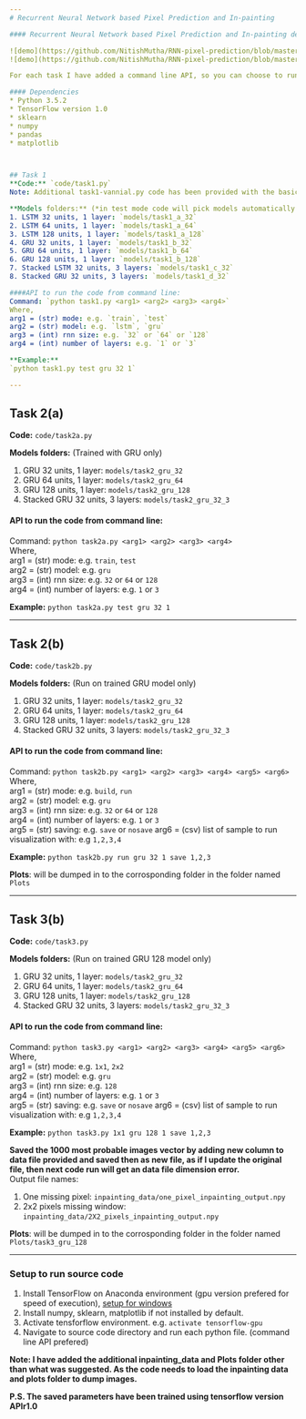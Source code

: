 ```yaml
---
# Recurrent Neural Network based Pixel Prediction and In-painting

#### Recurrent Neural Network based Pixel Prediction and In-painting demo:  

![demo](https://github.com/NitishMutha/RNN-pixel-prediction/blob/master/data/demo.gif)
![demo](https://github.com/NitishMutha/RNN-pixel-prediction/blob/master/data/pixelinpainting.gif)

For each task I have added a command line API, so you can choose to run any model in either TRAIN or TEST mode. You can also select to run a model with specific configurations. In test mode code will pick models automatically based on arguments passed. For each task following are the API avaliable to execute the code from command line  

#### Dependencies
* Python 3.5.2
* TensorFlow version 1.0  
* sklearn  
* numpy  
* pandas  
* matplotlib  



## Task 1
**Code:** `code/task1.py`  
Note: Additional task1-vannial.py code has been provided with the basic implementation of the LSTM/GRU without any regualarisation.

**Models folders:** (*in test mode code will pick models automatically based on arguments passed)  
1. LSTM 32 units, 1 layer: `models/task1_a_32`  
2. LSTM 64 units, 1 layer: `models/task1_a_64`  
3. LSTM 128 units, 1 layer: `models/task1_a_128`  
4. GRU 32 units, 1 layer: `models/task1_b_32`  
5. GRU 64 units, 1 layer: `models/task1_b_64`  
6. GRU 128 units, 1 layer: `models/task1_b_128`  
7. Stacked LSTM 32 units, 3 layers: `models/task1_c_32`  
8. Stacked GRU 32 units, 3 layers: `models/task1_d_32`  

####API to run the code from command line:  
Command: `python task1.py <arg1> <arg2> <arg3> <arg4>`  
Where,   
arg1 = (str) mode: e.g. `train`, `test`  
arg2 = (str) model: e.g. `lstm`, `gru`  
arg3 = (int) rnn size: e.g. `32` or `64` or `128`  
arg4 = (int) number of layers: e.g. `1` or `3`   

**Example:**
`python task1.py test gru 32 1`

---
```


## Task 2(a)
**Code:** `code/task2a.py`  

**Models folders:** (Trained with GRU only)  
1. GRU 32 units, 1 layer: `models/task2_gru_32`  
2. GRU 64 units, 1 layer: `models/task2_gru_64`  
3. GRU 128 units, 1 layer: `models/task2_gru_128`    
4. Stacked GRU 32 units, 3 layers: `models/task2_gru_32_3`  

#### API to run the code from command line:  
Command: `python task2a.py <arg1> <arg2> <arg3> <arg4>`  
Where,   
arg1 = (str) mode: e.g. `train`, `test`  
arg2 = (str) model: e.g. `gru`  
arg3 = (int) rnn size: e.g. `32` or `64` or `128`  
arg4 = (int) number of layers: e.g. `1` or `3`   

**Example:**
`python task2a.py test gru 32 1`

---

## Task 2(b)
**Code:** `code/task2b.py`  

**Models folders:** (Run on trained GRU model only)  
1. GRU 32 units, 1 layer: `models/task2_gru_32`  
2. GRU 64 units, 1 layer: `models/task2_gru_64`  
3. GRU 128 units, 1 layer: `models/task2_gru_128`    
4. Stacked GRU 32 units, 3 layers: `models/task2_gru_32_3`  

#### API to run the code from command line:  
Command: `python task2b.py <arg1> <arg2> <arg3> <arg4> <arg5> <arg6>`  
Where,   
arg1 = (str) mode: e.g. `build`, `run`  
arg2 = (str) model: e.g. `gru`  
arg3 = (int) rnn size: e.g. `32` or `64` or `128`  
arg4 = (int) number of layers: e.g. `1` or `3`   
arg5 = (str) saving: e.g. `save` or `nosave`
arg6 = (csv) list of sample to run visualization with: e.g `1,2,3,4`

**Example:**
`python task2b.py run gru 32 1 save 1,2,3`  

**Plots**:  will be dumped in to the corrosponding folder in the folder named `Plots`  

---

## Task 3(b)
**Code:** `code/task3.py`  

**Models folders:** (Run on trained GRU 128 model only)  
1. GRU 32 units, 1 layer: `models/task2_gru_32`  
2. GRU 64 units, 1 layer: `models/task2_gru_64`  
3. GRU 128 units, 1 layer: `models/task2_gru_128`    
4. Stacked GRU 32 units, 3 layers: `models/task2_gru_32_3`  

#### API to run the code from command line:  
Command: `python task3.py <arg1> <arg2> <arg3> <arg4> <arg5> <arg6>`  
Where,   
arg1 = (str) mode: e.g. `1x1`, `2x2`  
arg2 = (str) model: e.g. `gru`  
arg3 = (int) rnn size: e.g. `128`  
arg4 = (int) number of layers: e.g. `1` or `3`   
arg5 = (str) saving: e.g. `save` or `nosave`
arg6 = (csv) list of sample to run visualization with: e.g `1,2,3,4`

**Example:**
`python task3.py 1x1 gru 128 1 save 1,2,3`  

**Saved the 1000 most probable images vector by adding new column to data file provided and saved then as new file, as if I update the original file, then next code run will get an data file dimension error.**  
Output file names:  
1. One missing pixel: `inpainting_data/one_pixel_inpainting_output.npy`  
2. 2x2 pixels missing window: `inpainting_data/2X2_pixels_inpainting_output.npy`  


**Plots**:  will be dumped in to the corrosponding folder in the folder named `Plots/task3_gru_128`  


---


### Setup to run source code  
1. Install TensorFlow on Anaconda environment (gpu version prefered for speed of execution), [setup for windows](https://nitishmutha.github.io/tensorflow/2017/01/22/TensorFlow-with-gpu-for-windows.html)
2. Install numpy, sklearn, matplotlib if not installed by default.  
3. Activate tensforflow environment. e.g. `activate tensorflow-gpu`
3. Navigate to source code directory and run each python file. (command line API prefered)


**Note: I have added the additional inpainting_data and Plots folder other than what was suggested. As the code needs to load the inpainting data and plots folder to dump images.**  

**P.S. The saved parameters have been trained using tensorflow version APIr1.0**


